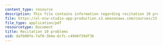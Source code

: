 ```yaml
---
content_type: resource
description: This file contains information regarding recitation 10 problems.
file: https://ol-ocw-studio-app-production.s3.amazonaws.com/courses/15-053-optimization-methods-in-management-science-spring-2013/dafb00fe7af03b4e6cfcc494bf39df3b_MIT15_053S13_rec10.pdf
file_type: application/pdf
resourcetype: Document
title: Recitation 10 problems
uid: dafb00fe-7af0-3b4e-6cfc-c494bf39df3b
---
```

